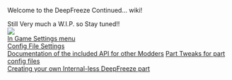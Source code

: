 Welcome to the DeepFreeze Continued... wiki!

Still Very much a W.I.P. so Stay tuned!!   
![](http://i.imgur.com/GPowD3m.png)   
[In Game Settings menu](https://github.com/JPLRepo/DeepFreeze/wiki/Space-Center-Settings-Menu-Options)   
[Config File Settings](https://github.com/JPLRepo/DeepFreeze/wiki/Config-File-Settings)   
[Documentation of the included API for other Modders](https://github.com/JPLRepo/DeepFreeze/wiki/DeepFreeze-API-documentation-(DFInterface.DLL))   
[Part Tweaks for part config files](https://github.com/JPLRepo/DeepFreeze/wiki/Part-config-file-Tweaks)  
[Creating your own Internal-less DeepFreeze part](https://github.com/JPLRepo/DeepFreeze/wiki/Creating-your-own-Internal-less-Freezer-Part)      